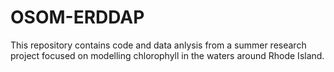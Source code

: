 # OSOM-ERDDAP
This repository contains code and data anlysis from a summer research project focused on modelling chlorophyll in the waters around Rhode Island.
